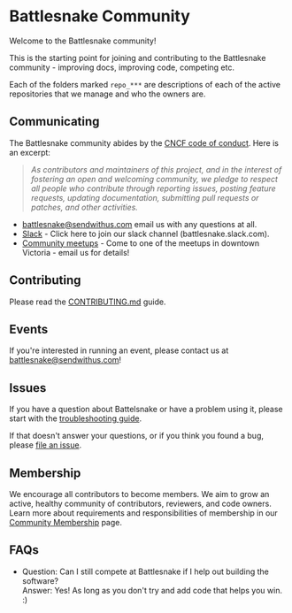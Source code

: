 # Battlesnake Community

Welcome to the Battlesnake community!

This is the starting point for joining and contributing to the Battlesnake community - improving docs, improving code, competing etc.

Each of the folders marked `repo_***` are descriptions of each of the active repositories that we manage and who the owners are.

## Communicating

The Battlesnake community abides by the [CNCF code of conduct].  Here is an excerpt:

> _As contributors and maintainers of this project, and in the interest
> of fostering an open and welcoming community, we pledge to respect
> all people who contribute through reporting issues, posting feature
> requests, updating documentation, submitting pull requests or patches,
> and other activities._

* <battlesnake@sendwithus.com> email us with any questions at all.
* [Slack] - Click here to join our slack channel (battlesnake.slack.com).
* [Community meetups](meetups.md) - Come to one of the meetups in downtown Victoria - email us for details!

## Contributing

Please read the [CONTRIBUTING.md](CONTRIBUTING.md) guide.

## Events

If you're interested in running an event, please contact us at battlesnake@sendwithus.com!

## Issues

If you have a question about Battelsnake or have a problem using it,
please start with the [troubleshooting guide].

If that doesn't answer your questions, or if you think you found a bug,
please [file an issue].

## Membership

We encourage all contributors to become members. We aim to grow an active, healthy community of contributors, reviewers, and code owners. Learn more about requirements and responsibilities of membership in our [Community Membership] page.

## FAQs

- Question: Can I still compete at Battlesnake if I help out building the software?  
  Answer: Yes!  As long as you don't try and add code that helps you win. :) 

[Blog]: http://blog.battlesnake.io
[CNCF code of conduct]: https://github.com/cncf/foundation/blob/master/code-of-conduct.md
[communication]: /communication.md
[file an issue]: https://github.com/battlesnakeio/roadmap/issues/new
[Slack]: https://join.slack.com/t/battlesnake/shared_invite/enQtMzQ1MjIyNDAzNzgxLTJkYTQyZGM5NTYyMjI3MGZkN2U4ZTEyMGFhYjM2MzQ3NzEyOTM1N2ZhZjgwMGFlZDM0YWNiZmRhMmVkMDZkOGE
[troubleshooting guide]: http://battlesnake.io/docs/troubleshooting
[Twitter]: https://twitter.com/battlesnakeio
[Community Membership]:/community-membership.md

